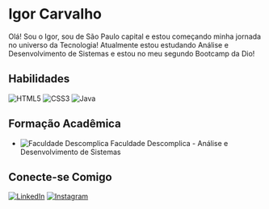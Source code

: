 # Igor Carvalho
Olá! Sou o Igor, sou de São Paulo capital e estou começando minha jornada no universo da Tecnologia! Atualmente estou estudando Análise e Desenvolvimento de Sistemas e estou no meu segundo Bootcamp da Dio!

## Habilidades
![HTML5](https://img.shields.io/badge/HTML5-000?style=for-the-badge&logo=html5)
![CSS3](https://img.shields.io/badge/CSS3-fff?style=for-the-badge&logo=css3&logoColor=264CE4)
![Java](https://img.shields.io/badge/Java-000?style=for-the-badge&logo=java)

## Formação Acadêmica

- ![Faculdade Descomplica](https://avatars.githubusercontent.com/u/10048566?s=20&v=4) Faculdade Descomplica - Análise e Desenvolvimento de Sistemas

## Conecte-se Comigo
[![LinkedIn](https://img.shields.io/badge/LinkedIn-FFF?style=for-the-badge&logo=linkedin&logoColor=0E76A8)](https://www.linkedin.com/in/igorcarvalho7/)
[![Instagram](https://img.shields.io/badge/Instagram-000?style=for-the-badge&logo=instagram)](https://www.instagram.com/igorstein7/)